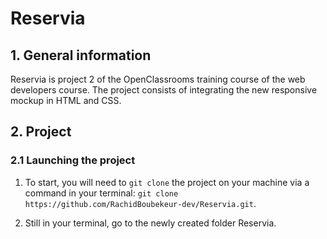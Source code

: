 # Reservia

## 1. General information

Reservia is project 2 of the OpenClassrooms training course of the web developers course.
The project consists of integrating the new responsive mockup in HTML and CSS.

## 2. Project

### 2.1 Launching the project

1. To start, you will need to `git clone` the project on your machine via a command in your terminal: `git clone https://github.com/RachidBoubekeur-dev/Reservia.git`.

2. Still in your terminal, go to the newly created folder Reservia.
